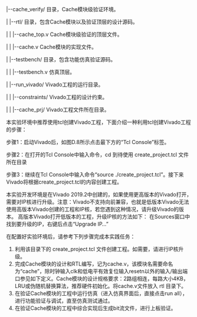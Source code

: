  |--cache_verify/        目录，Cache模块级验证环境。
 
 |  |--rtl/              目录，包含Cache模块以及验证顶层的设计源码。
 
 |  |  |--cache_top.v    Cache模块级验证的顶层文件。
 
 |  |  |--cache.v        Cache模块的实现文件。
 
 |  |--testbench/        目录，包含功能仿真验证源码。
 
 |  |  |--testbench.v    仿真顶层。
 
 |  |--run_vivado/       Vivado工程的运行目录。
 
 |  |  |--constraints/   Vivado工程的设计约束。
 
 |  |  |--cache_prj/     Vivado工程文件所在目录。

本实验环境中推荐使用tcl创建Vivado工程，下面介绍一种利用tcl创建Vivado工程的步骤：

步骤1：启动Vivado后，如图D.8所示点击最下方的“Tcl Console”标签。

步骤2：在打开的Tcl Console中输入命令，cd 到待使用 create_project.tcl 文件所在目录

步骤3：继续在Tcl Console中输入命令“source ./create_project.tcl”。接下来Vivado将根据create_project.tcl的内容创建工程。

本实验开发环境是在Vivado 2019.2中创建的，如果使用更高版本的Vivado打开，需要对IP核进行升级。注意：Vivado不支持向前兼容，也就是低版本Vivado无法使用高版本Vivado创建的工程和IP核，若您遇到这种情况，请升级Vivado的版本。
高版本Vivado打开低版本的工程，升级IP核的方法如下：
在Sources窗口中找到要升级的IP，右键后点击“Upgrade IP…”


在配置好实验环境后，请参考下列步骤完成本实践任务：
1. 利用该目录下的 create_project.tcl 文件创建工程。如需要，请进行IP核升级。
2. 完成Cache模块的设计和RTL编写，记为cache.v，该模块名需要命名为“cache”，除时钟输入clk和低电平有效复位输入resetn以外的输入/输出端口参见如下定义。Cache模块的设计规格要求：2路组相连，每路大小4KB，LRU或伪随机替换算法，推荐硬件初始化。将cache.v文件放入 rtl 目录下。
3. 在验证Cache模块的工程中运行仿真（进入仿真界面后，直接点击run all），进行功能验证与调试，直至仿真测试通过。
4. 在验证Cache模块的工程中综合实现后生成bit流文件，进行上板验证。
